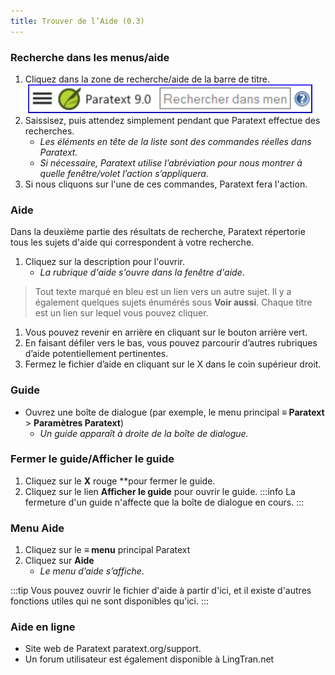 ```yaml
---
title: Trouver de l’Aide (0.3)
---
```


### Recherche dans les menus/aide

1.  Cliquez dans la zone de recherche/aide de la barre de titre.  
    ![](../../media/6c94fd6369e2a8e17bd819a4fdaa909c.png)  
1.  Saissisez, puis attendez simplement pendant que Paratext effectue des recherches.
     -  *Les éléments en tête de la liste sont des commandes réelles dans Paratext.*
     -  *Si nécessaire, Paratext utilise l’abréviation pour nous montrer à quelle fenêtre/volet l’action s’appliquera.*
1.  Si nous cliquons sur l'une de ces commandes, Paratext fera l'action.

### Aide

Dans la deuxième partie des résultats de recherche, Paratext répertorie tous les sujets d'aide qui correspondent à votre recherche.

1. Cliquez sur la description pour l'ouvrir.
    - *La rubrique d'aide s'ouvre dans la fenêtre d'aide*.
>  Tout texte marqué en bleu est un lien vers un autre sujet.
>  Il y a également quelques sujets énumérés sous **Voir aussi**.
>  Chaque titre est un lien sur lequel vous pouvez cliquer.
1. Vous pouvez revenir en arrière en cliquant sur le bouton arrière vert.
1. En faisant défiler vers le bas, vous pouvez parcourir d’autres rubriques d’aide potentiellement pertinentes.
1. Fermez le fichier d’aide en cliquant sur le X dans le coin supérieur droit.

### Guide

-  Ouvrez une boîte de dialogue (par exemple, le menu principal **≡ Paratext** \> **Paramètres Paratext**)
   -  *Un guide apparaît à droite de la boîte de dialogue.*

### Fermer le guide/Afficher le guide

1.  Cliquez sur le **X** rouge **pour fermer le guide.
1.  Cliquez sur le lien **Afficher le guide** pour ouvrir le guide.
:::info
La fermeture d'un guide n'affecte que la boîte de dialogue en cours.
:::


### Menu Aide

1.  Cliquez sur le **≡ menu** principal Paratext
1.  Cliquez sur **Aide**
     -  *Le menu d’aide s’affiche*.

:::tip
Vous pouvez ouvrir le fichier d'aide à partir d'ici, et il existe d'autres fonctions utiles qui ne sont disponibles qu'ici.
:::
### Aide en ligne

-  Site web de Paratext paratext.org/support.
-  Un forum utilisateur est également disponible à LingTran.net
